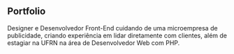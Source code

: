 

## Portfolio

Designer e Desenvolvedor Front-End cuidando de uma microempresa de publicidade, criando experiência em lidar diretamente com clientes, além de estagiar na UFRN na área de  Desenvolvedor Web com PHP.
